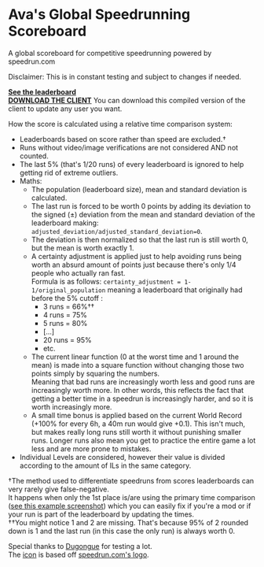 # Ava's Global Speedrunning Scoreboard
A global scoreboard for competitive speedrunning powered by speedrun.com

Disclaimer: This is in constant testing and subject to changes if needed.

**[See the leaderboard](https://docs.google.com/spreadsheets/d/1KpMnCdzFHmfU0XDzUon5XviRis1MvlB5M6Y8fyIvcmo)**  
**[DOWNLOAD THE CLIENT](https://github.com/Avasam/speedrun.com_-unofficial-_global_leaderboard/releases)** You can download this compiled version of the client to update any user you want.

How the score is calculated using a relative time comparison system:
- Leaderboards based on score rather than speed are excluded.†
- Runs without video/image verifications are not considered AND not counted.
- The last 5% (that's 1/20 runs) of every leaderboard is ignored to help getting rid of extreme outliers.
- Maths:
  - The population (leaderboard size), mean and standard deviation is calculated.
  - The last run is forced to be worth 0 points by adding its deviation to the signed (±) deviation from the mean and standard deviation of the leaderboard making: `adjusted_deviation/adjusted_standard_deviation=0`.
  - The deviation is then normalized so that the last run is still worth 0, but the mean is worth exactly 1.
  - A certainty adjustment is applied just to help avoiding runs being worth an absurd amount of points just because there's only 1/4 people who actually ran fast.  
  Formula is as follows: `certainty_adjustment = 1-1/original_population` meaning a leaderboard that originally had before the 5% cutoff :
    - 3 runs = 66%††
    - 4 runs = 75%
    - 5 runs = 80%
    - [...]
    - 20 runs = 95%
    - etc.
  - The current linear function (0 at the worst time and 1 around the mean) is made into a square function without changing those two points simply by squaring the numbers.  
  Meaning that bad runs are increasingly worth less and good runs are increasingly worth more. In other words, this reflects the fact that getting a better time in a speedrun is increasingly harder, and so it is worth increasingly more.
  - A small time bonus is applied based on the current World Record (+100% for every 6h, a 40m run would give +0.1). This isn't much, but makes really long runs still worth it without punishing smaller runs. Longer runs also mean you get to practice the entire game a lot less and are more prone to mistakes.
- Individual Levels are considered, however their value is divided according to the amount of ILs in the same category.


†The method used to differentiate speedruns from scores leaderboards can very rarely give false-negative.  
It happens when only the 1st place is/are using the primary time comparison ([see this example screenshot](http://puu.sh/xfrpr/57d6358440.jpg))
which you can easily fix if you're a mod or if your run is part of the leaderboard by updating the times.  
††You might notice 1 and 2 are missing. That's because 95% of 2 rounded down is 1 and the last run (in this case the only run) is always worth 0.

Special thanks to [Dugongue](http://www.speedrun.com/user/Dugongue) for testing a lot.  
The [icon](favicon.ico) is based off [speedrun.com's logo](https://www.speedrun.com/about).
